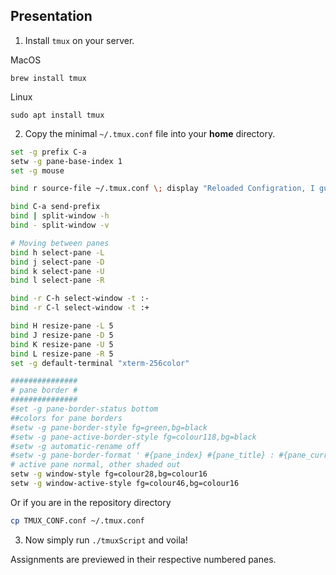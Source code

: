## Presentation

1. Install `tmux` on your server. 

MacOS
```
brew install tmux
```
Linux
```
sudo apt install tmux
```
2. Copy the minimal `~/.tmux.conf` file into your **home** directory.
```bash
set -g prefix C-a
setw -g pane-base-index 1
set -g mouse

bind r source-file ~/.tmux.conf \; display "Reloaded Configration, I guess"

bind C-a send-prefix
bind | split-window -h
bind - split-window -v

# Moving between panes
bind h select-pane -L
bind j select-pane -D
bind k select-pane -U
bind l select-pane -R

bind -r C-h select-window -t :-
bind -r C-l select-window -t :+

bind H resize-pane -L 5
bind J resize-pane -D 5
bind K resize-pane -U 5
bind L resize-pane -R 5
set -g default-terminal "xterm-256color"

###############
# pane border #
###############
#set -g pane-border-status bottom
##colors for pane borders
#setw -g pane-border-style fg=green,bg=black
#setw -g pane-active-border-style fg=colour118,bg=black
#setw -g automatic-rename off
#setw -g pane-border-format ' #{pane_index} #{pane_title} : #{pane_current_path} '
# active pane normal, other shaded out​
setw -g window-style fg=colour28,bg=colour16
setw -g window-active-style fg=colour46,bg=colour16
```
Or if you are in the repository directory
```bash
cp TMUX_CONF.conf ~/.tmux.conf
```
3. Now simply run `./tmuxScript` and voila!

Assignments are previewed in their respective numbered panes.
